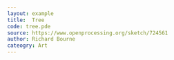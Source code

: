 ```yaml
---
layout: example
title:  Tree
code: tree.pde
source: https://www.openprocessing.org/sketch/724561
author: Richard Bourne
cateogry: Art
---
```


